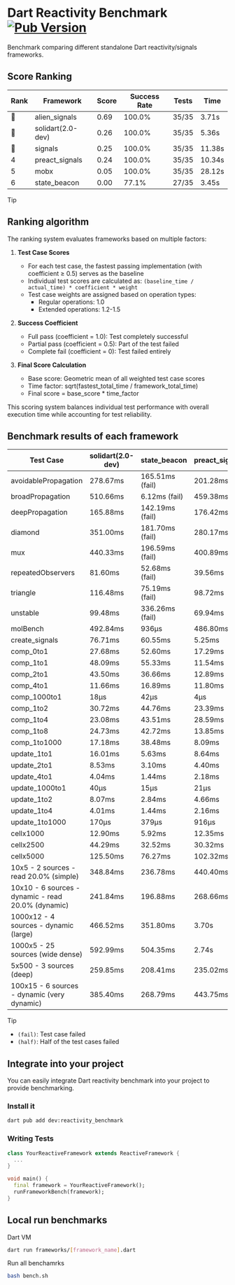 # Dart Reactivity Benchmark [![Pub Version](https://img.shields.io/pub/v/reactivity_benchmark)](https://pub.dev/packages/reactivity_benchmark)

Benchmark comparing different standalone Dart reactivity/signals frameworks.

## Score Ranking

<!-- ranking start -->
| Rank | Framework | Score | Success Rate | Tests | Time |
|------|-----------|-------|--------------|-------|------|
| 🥇 | alien_signals | 0.69 | 100.0% | 35/35 | 3.71s |
| 🥈 | solidart(2.0-dev) | 0.26 | 100.0% | 35/35 | 5.36s |
| 🥉 | signals | 0.25 | 100.0% | 35/35 | 11.38s |
| 4 | preact_signals | 0.24 | 100.0% | 35/35 | 10.34s |
| 5 | mobx | 0.05 | 100.0% | 35/35 | 28.12s |
| 6 | state_beacon | 0.00 | 77.1% | 27/35 | 3.45s |

<!-- ranking end -->

> [!TIP]
> ## Ranking algorithm
>
> The ranking system evaluates frameworks based on multiple factors:
>
> 1. **Test Case Scores**
>    - For each test case, the fastest passing implementation (with coefficient ≥ 0.5) serves as the baseline
>    - Individual test scores are calculated as: `(baseline_time / actual_time) * coefficient * weight`
>    - Test case weights are assigned based on operation types:
>      - Regular operations: 1.0
>      - Extended operations: 1.2-1.5
>
> 2. **Success Coefficient**
>    - Full pass (coefficient = 1.0): Test completely successful
>    - Partial pass (coefficient = 0.5): Part of the test failed
>    - Complete fail (coefficient = 0): Test failed entirely
>
> 3. **Final Score Calculation**
>    - Base score: Geometric mean of all weighted test case scores
>    - Time factor: sqrt(fastest_total_time / framework_total_time)
>    - Final score = base_score * time_factor
>
> This scoring system balances individual test performance with overall execution time while accounting for test reliability.

## Benchmark results of each framework

<!-- test-case start -->
| Test Case | solidart(2.0-dev) | state_beacon | preact_signals | signals | mobx | alien_signals |
|---|---|---|---|---|---|---|
| avoidablePropagation | 278.67ms | 165.51ms (fail) | 201.28ms | 206.84ms | 2.34s | 194.35ms |
| broadPropagation | 510.66ms | 6.12ms (fail) | 459.38ms | 456.00ms | 4.40s | 347.49ms |
| deepPropagation | 165.88ms | 142.19ms (fail) | 176.42ms | 171.46ms | 1.55s | 123.50ms |
| diamond | 351.00ms | 181.70ms (fail) | 280.17ms | 280.05ms | 2.46s | 230.73ms |
| mux | 440.33ms | 196.59ms (fail) | 400.89ms | 412.89ms | 1.84s | 375.66ms |
| repeatedObservers | 81.60ms | 52.68ms (fail) | 39.56ms | 45.27ms | 243.24ms | 48.12ms |
| triangle | 116.48ms | 75.19ms (fail) | 98.72ms | 100.99ms | 774.68ms | 85.00ms |
| unstable | 99.48ms | 336.26ms (fail) | 69.94ms | 79.04ms | 355.54ms | 66.67ms |
| molBench | 492.84ms | 936μs | 486.80ms | 486.05ms | 572.57ms | 485.46ms |
| create_signals | 76.71ms | 60.55ms | 5.25ms | 25.49ms | 89.73ms | 29.68ms |
| comp_0to1 | 27.68ms | 52.60ms | 17.29ms | 11.76ms | 16.27ms | 6.16ms |
| comp_1to1 | 48.09ms | 55.33ms | 11.54ms | 27.77ms | 47.37ms | 4.21ms |
| comp_2to1 | 43.50ms | 36.66ms | 12.89ms | 13.40ms | 46.87ms | 2.36ms |
| comp_4to1 | 11.66ms | 16.89ms | 11.80ms | 4.39ms | 14.46ms | 7.77ms |
| comp_1000to1 | 18μs | 42μs | 4μs | 5μs | 22μs | 3μs |
| comp_1to2 | 30.72ms | 44.76ms | 23.39ms | 13.50ms | 36.31ms | 16.61ms |
| comp_1to4 | 23.08ms | 43.51ms | 28.59ms | 12.99ms | 18.51ms | 6.88ms |
| comp_1to8 | 24.73ms | 42.72ms | 13.85ms | 8.24ms | 21.23ms | 4.52ms |
| comp_1to1000 | 17.18ms | 38.48ms | 8.09ms | 4.23ms | 15.83ms | 3.57ms |
| update_1to1 | 16.01ms | 5.63ms | 8.64ms | 9.21ms | 22.84ms | 10.19ms |
| update_2to1 | 8.53ms | 3.10ms | 4.40ms | 4.59ms | 12.67ms | 2.64ms |
| update_4to1 | 4.04ms | 1.44ms | 2.18ms | 2.21ms | 7.00ms | 2.52ms |
| update_1000to1 | 40μs | 15μs | 21μs | 22μs | 79μs | 24μs |
| update_1to2 | 8.07ms | 2.84ms | 4.66ms | 4.48ms | 14.02ms | 3.77ms |
| update_1to4 | 4.01ms | 1.44ms | 2.16ms | 2.32ms | 5.59ms | 2.48ms |
| update_1to1000 | 170μs | 379μs | 916μs | 53μs | 187μs | 32μs |
| cellx1000 | 12.90ms | 5.92ms | 12.35ms | 10.00ms | 81.24ms | 7.65ms |
| cellx2500 | 44.29ms | 32.52ms | 30.32ms | 36.41ms | 268.95ms | 23.71ms |
| cellx5000 | 125.50ms | 76.27ms | 102.32ms | 92.42ms | 623.59ms | 54.80ms |
| 10x5 - 2 sources - read 20.0% (simple) | 348.84ms | 236.78ms | 440.40ms | 506.81ms | 2.08s | 228.40ms |
| 10x10 - 6 sources - dynamic - read 20.0% (dynamic) | 241.84ms | 196.88ms | 268.66ms | 284.54ms | 1.55s | 173.00ms |
| 1000x12 - 4 sources - dynamic (large) | 466.52ms | 351.80ms | 3.70s | 3.80s | 1.98s | 283.06ms |
| 1000x5 - 25 sources (wide dense) | 592.99ms | 504.35ms | 2.74s | 3.56s | 3.71s | 421.74ms |
| 5x500 - 3 sources (deep) | 259.85ms | 208.41ms | 235.02ms | 231.00ms | 1.16s | 190.24ms |
| 100x15 - 6 sources - dynamic (very dynamic) | 385.40ms | 268.79ms | 443.75ms | 477.31ms | 1.76s | 269.16ms |

<!-- test-case end -->

> [!TIP]
> - `(fail)`: Test case failed
> - `(half)`: Half of the test cases failed

## Integrate into your project

You can easily integrate Dart reactivity benchmark into your project to provide benchmarking.

### Install it

```bash
dart pub add dev:reactivity_benchmark
```

### Writing Tests

```dart
class YourReactiveFramework extends ReactiveFramework {
  ...
}

void main() {
  final framework = YourReactiveFramework();
  runFrameworkBench(framework);
}
```

## Local run benchmarks

Dart VM
```bash
dart run frameworks/[framework_name].dart
```

Run all benchamrks
```bash
bash bench.sh
```
